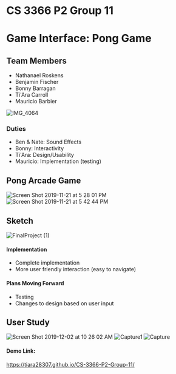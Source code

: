 # CS 3366 P2 Group 11
# Game Interface: Pong Game 

## Team Members
 - Nathanael Roskens
 - Benjamin Fischer
 - Bonny Barragan
 - Ti'Ara Carroll
 - Mauricio Barbier

![IMG_4064](https://user-images.githubusercontent.com/36643475/69385048-baa75900-0c83-11ea-8903-56f9a601aeca.jpg)

### Duties 
- Ben & Nate: Sound Effects
- Bonny: Interactivity 
- Ti'Ara: Design/Usability
- Mauricio: Implementation (testing)

## Pong Arcade Game
![Screen Shot 2019-11-21 at 5 28 01 PM](https://user-images.githubusercontent.com/36643475/69385468-0c041800-0c85-11ea-897b-6e3886f89e8b.png)
![Screen Shot 2019-11-21 at 5 42 44 PM](https://user-images.githubusercontent.com/36643475/69385869-63ef4e80-0c86-11ea-9fef-4eae30859089.png)

## Sketch
![FinalProject (1)](https://user-images.githubusercontent.com/36643475/69385739-f5aa8c00-0c85-11ea-93fc-d8c065eac48d.png)

#### Implementation
- Complete implementation
- More user friendly interaction (easy to navigate)

#### Plans Moving Forward
- Testing
- Changes to design based on user input

## User Study
![Screen Shot 2019-12-02 at 10 26 02 AM](https://user-images.githubusercontent.com/36643475/69976196-327c4b80-14ee-11ea-805c-0c97737293fa.png)
![Capture1](https://user-images.githubusercontent.com/36643475/69992948-6b2d1c80-1510-11ea-9d9f-6990612f59cd.PNG)
![Capture](https://user-images.githubusercontent.com/36643475/69992951-6cf6e000-1510-11ea-9083-0bc63693f573.PNG)



#### Demo Link:
https://tiara28307.github.io/CS-3366-P2-Group-11/
